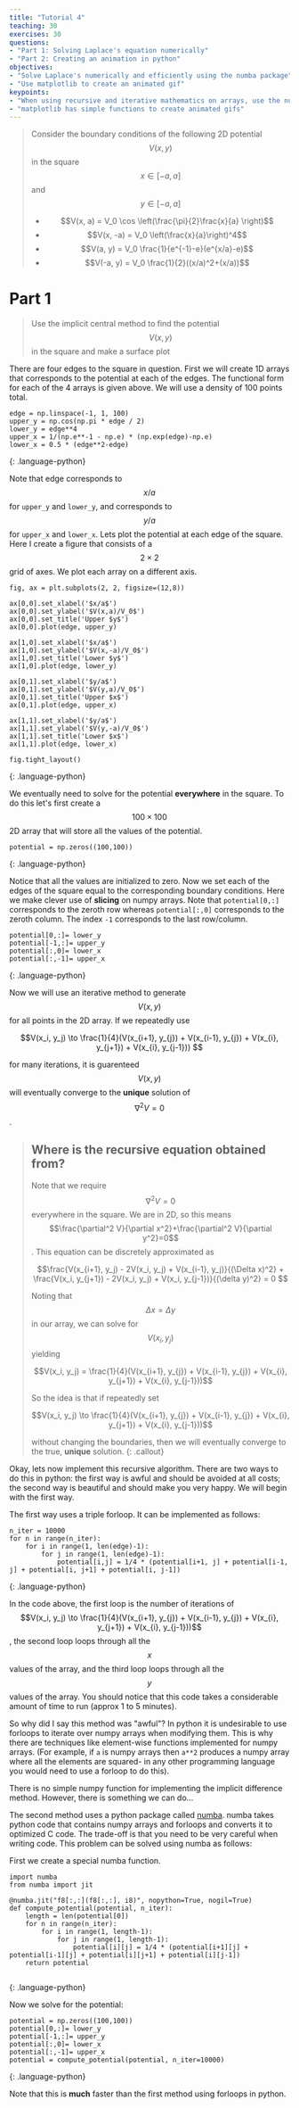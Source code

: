 ```yaml
---
title: "Tutorial 4"
teaching: 30
exercises: 30
questions:
- "Part 1: Solving Laplace's equation numerically"
- "Part 2: Creating an animation in python"
objectives:
- "Solve Laplace's numerically and efficiently using the numba package"
- "Use matplotlib to create an animated gif"
keypoints:
- "When using recursive and iterative mathematics on arrays, use the numba package for efficiency."
- "matplotlib has simple functions to create animated gifs"
---
```


> Consider the boundary conditions of the following 2D potential $$V(x,y)$$ in the square $$x \in [-a, a]$$ and $$y \in [-a, a]$$
> 
> * $$V(x, a) = V_0 \cos \left(\frac{\pi}{2}\frac{x}{a} \right)$$
> * $$V(x, -a) = V_0 \left(\frac{x}{a}\right)^4$$
> * $$V(a, y) = V_0 \frac{1}{e^{-1}-e}(e^{x/a}-e)$$
> * $$V(-a, y) = V_0 \frac{1}{2}((x/a)^2+(x/a))$$
> 

# Part 1

> Use the implicit central method to find the potential $$V(x,y)$$ in the square and make a surface plot

There are four edges to the square in question. First we will create 1D arrays that corresponds to the potential at each of the edges. The functional form for each of the 4 arrays is given above. We will use a density of 100 points total.

~~~
edge = np.linspace(-1, 1, 100)
upper_y = np.cos(np.pi * edge / 2)
lower_y = edge**4
upper_x = 1/(np.e**-1 - np.e) * (np.exp(edge)-np.e)
lower_x = 0.5 * (edge**2-edge)
~~~
{: .language-python}

Note that edge corresponds to $$x/a$$ for `upper_y` and `lower_y`, and corresponds to $$y/a$$ for `upper_x` and `lower_x`. Lets plot the potential at each edge of the square. Here I create a figure that consists of a $$2 \times 2$$ grid of axes. We plot each array on a different axis.


~~~
fig, ax = plt.subplots(2, 2, figsize=(12,8))

ax[0,0].set_xlabel('$x/a$')
ax[0,0].set_ylabel('$V(x,a)/V_0$')
ax[0,0].set_title('Upper $y$')
ax[0,0].plot(edge, upper_y)

ax[1,0].set_xlabel('$x/a$')
ax[1,0].set_ylabel('$V(x,-a)/V_0$')
ax[1,0].set_title('Lower $y$')
ax[1,0].plot(edge, lower_y)

ax[0,1].set_xlabel('$y/a$')
ax[0,1].set_ylabel('$V(y,a)/V_0$')
ax[0,1].set_title('Upper $x$')
ax[0,1].plot(edge, upper_x)

ax[1,1].set_xlabel('$y/a$')
ax[1,1].set_ylabel('$V(y,-a)/V_0$')
ax[1,1].set_title('Lower $x$')
ax[1,1].plot(edge, lower_x)

fig.tight_layout()
~~~
{: .language-python}

We eventually need to solve for the potential **everywhere** in the square. To do this let's first create a $$100 \times 100$$ 2D array that will store all the values of the potential.

~~~
potential = np.zeros((100,100))
~~~
{: .language-python}

Notice that all the values are initialized to zero. Now we set each of the edges of the square equal to the corresponding boundary conditions. Here we make clever use of **slicing** on numpy arrays. Note that `potential[0,:]` corresponds to the zeroth row whereas `potential[:,0]` corresponds to the zeroth column. The index `-1` corresponds to the last row/column.

~~~
potential[0,:]= lower_y
potential[-1,:]= upper_y
potential[:,0]= lower_x
potential[:,-1]= upper_x
~~~
{: .language-python}

Now we will use an iterative method to generate $$V(x,y)$$ for all points in the 2D array. If we repeatedly use

$$V(x_i, y_j) \to \frac{1}{4}(V(x_{i+1}, y_{j}) + V(x_{i-1}, y_{j}) + V(x_{i}, y_{j+1}) + V(x_{i}, y_{j-1})) $$

for many iterations, it is guarenteed $$V(x,y)$$ will eventually converge to the **unique** solution of $$\nabla^2 V=0$$.

> ## Where is the recursive equation obtained from?
> Note that we require $$\nabla^2 V=0$$ everywhere in the square. We are in 2D, so this means $$\frac{\partial^2 V}{\partial x^2}+\frac{\partial^2 V}{\partial y^2}=0$$. This equation can be discretely approximated as
>
> $$\frac{V(x_{i+1}, y_j) - 2V(x_i, y_j) + V(x_{i-1}, y_j)}{(\Delta x)^2} + \frac{V(x_i, y_{j+1}) - 2V(x_i, y_j) + V(x_i, y_{j-1})}{(\delta y)^2} = 0 $$
>
> Noting that $$ \Delta x = \Delta y$$ in our array, we can solve for $$V(x_i, y_j)$$ yielding
>
> $$V(x_i, y_j) = \frac{1}{4}(V(x_{i+1}, y_{j}) + V(x_{i-1}, y_{j}) + V(x_{i}, y_{j+1}) + V(x_{i}, y_{j-1}))$$
>
> So the idea is that if repeatedly set
>
> $$V(x_i, y_j) \to \frac{1}{4}(V(x_{i+1}, y_{j}) + V(x_{i-1}, y_{j}) + V(x_{i}, y_{j+1}) + V(x_{i}, y_{j-1}))$$
>
> without changing the boundaries, then we will eventually converge to the true, **unique** solution.
{: .callout}


Okay, lets now implement this recursive algorithm. There are two ways to do this in python: the first way is awful and should be avoided at all costs; the second way is beautiful and should make you very happy. We will begin with the first way.

The first way uses a triple forloop. It can be implemented as follows:

~~~
n_iter = 10000
for n in range(n_iter):
    for i in range(1, len(edge)-1):
        for j in range(1, len(edge)-1):
            potential[i,j] = 1/4 * (potential[i+1, j] + potential[i-1, j] + potential[i, j+1] + potential[i, j-1])
~~~
{: .language-python}

In the code above, the first loop is the number of iterations of $$V(x_i, y_j) \to \frac{1}{4}(V(x_{i+1}, y_{j}) + V(x_{i-1}, y_{j}) + V(x_{i}, y_{j+1}) + V(x_{i}, y_{j-1}))$$, the second loop loops through all the $$x$$ values of the array, and the third loop loops through all the $$y$$ values of the array. You should notice that this code takes a considerable amount of time to run (approx 1 to 5 minutes). 

So why did I say this method was "awful"? In python it is undesirable to use forloops to iterate over numpy arrays when modifying them. This is why there are techniques like element-wise functions implemented for numpy arrays. (For example, if `a` is numpy arrays then `a**2` produces a numpy array where all the elements are squared- in any other programming language you would need to use a forloop to do this). 

There is no simple numpy function for implementing the implicit difference method. However, there is something we can do...

The second method uses a python package called [numba](http://numba.pydata.org/). numba takes python code that contains numpy arrays and forloops and converts it to optimized C code. The trade-off is that you need to be very careful when writing code. This problem can be solved using numba as follows:

First we create a special numba function.
~~~
import numba
from numba import jit

@numba.jit("f8[:,:](f8[:,:], i8)", nopython=True, nogil=True)
def compute_potential(potential, n_iter):
    length = len(potential[0])
    for n in range(n_iter):
        for i in range(1, length-1):
            for j in range(1, length-1):
                potential[i][j] = 1/4 * (potential[i+1][j] + potential[i-1][j] + potential[i][j+1] + potential[i][j-1])
    return potential
   
~~~
{: .language-python}

Now we solve for the potential:

~~~
potential = np.zeros((100,100))
potential[0,:]= lower_y
potential[-1,:]= upper_y
potential[:,0]= lower_x
potential[:,-1]= upper_x
potential = compute_potential(potential, n_iter=10000)
~~~
{: .language-python}

Note that this is **much** faster than the first method using forloops in python.

